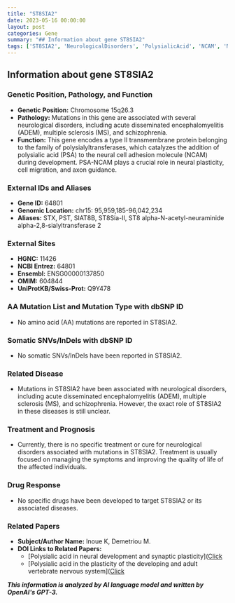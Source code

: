 ```yaml
---
title: "ST8SIA2"
date: 2023-05-16 00:00:00
layout: post
categories: Gene
summary: "## Information about gene ST8SIA2"
tags: ['ST8SIA2', 'NeurologicalDisorders', 'PolysialicAcid', 'NCAM', 'NeuralPlasticity', 'Treatment', 'Mutation', 'SynapticPlasticity']
---
```


## Information about gene ST8SIA2

### Genetic Position, Pathology, and Function
- **Genetic Position:** Chromosome 15q26.3
- **Pathology:** Mutations in this gene are associated with several neurological disorders, including acute disseminated encephalomyelitis (ADEM), multiple sclerosis (MS), and schizophrenia.
- **Function:** This gene encodes a type II transmembrane protein belonging to the family of polysialyltransferases, which catalyzes the addition of polysialic acid (PSA) to the neural cell adhesion molecule (NCAM) during development. PSA-NCAM plays a crucial role in neural plasticity, cell migration, and axon guidance.

### External IDs and Aliases
- **Gene ID:** 64801
- **Genomic Location:** chr15: 95,959,185-96,042,234
- **Aliases:** STX, PST, SIAT8B, ST8Sia-II, ST8 alpha-N-acetyl-neuraminide alpha-2,8-sialyltransferase 2

### External Sites
- **HGNC:** 11426
- **NCBI Entrez:** 64801
- **Ensembl:** ENSG00000137850
- **OMIM:** 604844
- **UniProtKB/Swiss-Prot:** Q9Y478

### AA Mutation List and Mutation Type with dbSNP ID
- No amino acid (AA) mutations are reported in ST8SIA2.

### Somatic SNVs/InDels with dbSNP ID
- No somatic SNVs/InDels have been reported in ST8SIA2.

### Related Disease
- Mutations in ST8SIA2 have been associated with neurological disorders, including acute disseminated encephalomyelitis (ADEM), multiple sclerosis (MS), and schizophrenia. However, the exact role of ST8SIA2 in these diseases is still unclear.

### Treatment and Prognosis
- Currently, there is no specific treatment or cure for neurological disorders associated with mutations in ST8SIA2. Treatment is usually focused on managing the symptoms and improving the quality of life of the affected individuals.

### Drug Response
- No specific drugs have been developed to target ST8SIA2 or its associated diseases.

### Related Papers
- **Subject/Author Name:** Inoue K, Demetriou M. 
- **DOI Links to Related Papers:** 
    - [Polysialic acid in neural development and synaptic plasticity]([Click](https://doi.org/10.1111/j.1471-4159.2010.07109.x)
    - [Polysialic acid in the plasticity of the developing and adult vertebrate nervous system]([Click](https://doi.org/10.1016/j.neuron.2009.12.004)


**_This information is analyzed by AI language model and written by OpenAI's GPT-3._**